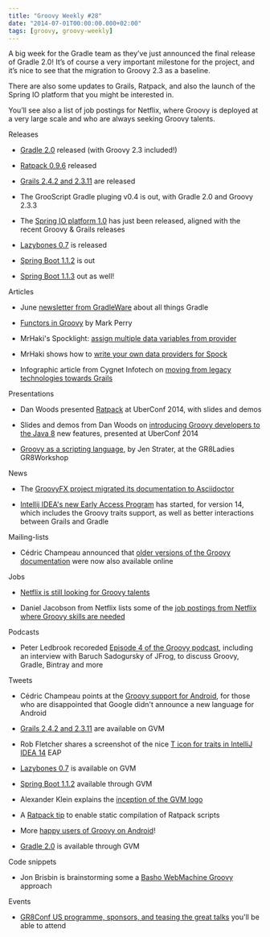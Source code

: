 ```yaml
---
title: "Groovy Weekly #28"
date: "2014-07-01T00:00:00.000+02:00"
tags: [groovy, groovy-weekly]
---
```


A big week for the Gradle team as they’ve just announced the final release of Gradle 2.0! It’s of course a very important milestone for the project, and it’s nice to see that the migration to Groovy 2.3 as a baseline.

  

There are also some updates to Grails, Ratpack, and also the launch of the Spring IO platform that you might be interested in.

  

You’ll see also a list of job postings for Netflix, where Groovy is deployed at a very large scale and who are always seeking Groovy talents.

Releases

*   [Gradle 2.0](http://forums.gradle.org/gradle/topics/gradle_2_0_released) released (with Groovy 2.3 included!)
    
*   [Ratpack 0.9.6](http://www.ratpack.io/versions/0.9.6) released
    
*   [Grails 2.4.2 and 2.3.11](https://grails.org/news/1290721) are released
    
*   The GrooScript Gradle pluging v0.4 is out, with Gradle 2.0 and Groovy 2.3.3
    
*   The [Spring IO platform 1.0](https://spring.io/blog/2014/06/26/spring-io-platform-1-0-0-released) has just been released, aligned with the recent Groovy & Grails releases
    
*   [Lazybones 0.7](https://twitter.com/pledbrook/status/481773978206601217) is released
    
*   [Spring Boot 1.1.2](https://twitter.com/springboot/status/481569291754434560) is out
    
*   [Spring Boot 1.1.3](https://spring.io/blog/2014/06/27/spring-boot-1-1-3-available-now) out as well!
    

Articles

*   June [newsletter from GradleWare](http://www.gradleware.com/newsletter/gradleware-newsletter-june-2014/) about all things Gradle
    
*   [Functors in Groovy](http://mperry.github.io/2014/07/01/groovy-functors.html) by Mark Perry
    
*   MrHaki's Spocklight: [assign multiple data variables from provider](http://mrhaki.blogspot.fr/2014/06/spocklight-assign-multiple-data.html)
    
*   MrHaki shows how to [write your own data providers for Spock](http://mrhaki.blogspot.fr/2014/06/spocklight-write-our-own-data-provider.html)
    
*   Infographic article from Cygnet Infotech on [moving from legacy technologies towards Grails](http://www.cygnet-infotech.com/infographics/legacy-system-to-grails)
    

Presentations

*   Dan Woods presented [Ratpack](https://github.com/danveloper/uberconf2014-ratpack) at UberConf 2014, with slides and demos
    
*   Slides and demos from Dan Woods on [introducing Groovy developers to the Java 8](https://github.com/danveloper/uberconf2014-from-groovy-to-java8) new features, presented at UberConf 2014
    
*   [Groovy as a scripting language](https://speakerdeck.com/jlstrater/groovy-as-a-scripting-language), by Jen Strater, at the GR8Ladies GR8Workshop
    

News

*   The [GroovyFX project migrated its documentation to Asciidoctor](http://groovyfx.org/docs/index.html)
    
*   [Intellij IDEA's new Early Access Program](https://twitter.com/rfletcherew/status/482479225253810176) has started, for version 14, which includes the Groovy traits support, as well as better interactions between Grails and Gradle
    

Mailing-lists

*   Cédric Champeau announced that [older versions of the Groovy documentation](http://groovy.329449.n5.nabble.com/Docs-available-for-older-versions-of-Groovy-td5720254.html) were now also available online
    

Jobs

*   [Netflix is still looking for Groovy talents](https://twitter.com/tmbradley73/status/481824337343684608)
    
*   Daniel Jacobson from Netflix lists some of the [job postings from Netflix where Groovy skills are needed](https://gist.github.com/glaforge/e1d88601c053611678ae)
    

Podcasts

*   Peter Ledbrook recoreded [Episode 4 of the Groovy podcast](http://groovypodcast.podbean.com/e/groovy-podcast-ep-2-1403795851/), including an interview with Baruch Sadogursky of JFrog, to discuss Groovy, Gradle, Bintray and more
    

Tweets

*   Cédric Champeau points at the [Groovy support for Android](https://twitter.com/cedricchampeau/status/482045140547428352), for those who are disappointed that Google didn't announce a new language for Android
    
*   [Grails 2.4.2 and 2.3.11](https://twitter.com/gvmtool/status/482131395419308032) are available on GVM
    
*   Rob Fletcher shares a screenshot of the nice [T icon for traits in IntelliJ IDEA 14](https://twitter.com/rfletcherew/status/482498222074912769) EAP
    
*   [Lazybones 0.7](https://twitter.com/gvmtool/status/481767669361045504) is available on GVM
    
*   [Spring Boot 1.1.2](https://twitter.com/gvmtool/status/481767515564281856) available through GVM
    
*   Alexander Klein explains the [inception of the GVM logo](https://storify.com/glaforge/alexander-klein-explains-the-inception-of-the-gvm)
    
*   A [Ratpack tip](https://twitter.com/ratpackweb/status/482242234029318145) to enable static compilation of Ratpack scripts
    
*   More [happy users of Groovy on Android](https://twitter.com/joanzap/status/483635064224624641)!
    
*   [Gradle 2.0](https://twitter.com/gvmtool/status/483941783811129344) is available through GVM
    

Code snippets

*   Jon Brisbin is brainstorming some a [Basho WebMachine Groovy](https://twitter.com/j_brisbin/status/482942386843041793) approach
    

Events

*   [GR8Conf US programme, sponsors, and teasing the great talks](https://storify.com/glaforge/gr8conf-us-programme-and-last-day-for-the-early-bi) you'll be able to attend